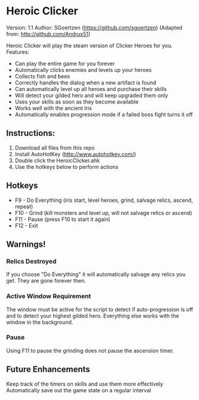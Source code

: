 # Heroic Clicker 
Version: 1.1
Author: SGoertzen (https://github.com/sgoertzen) (Adapted from: http://github.com/Andrux51)

Heroic Clicker will play the steam version of Clicker Heroes for you.  
Features:
- Can play the entire game for you forever
- Automatically clicks enemies and levels up your heroes
- Collects fish and bees
- Correctly handles the dialog when a new artifact is found
- Can automatically level up all heroes and purchase their skills
- Will detect your gilded hero and will keep upgraded them only
- Uses your skills as soon as they become available
- Works well with the ancient Iris
- Automatically enables progression mode if a failed boss fight turns it off 

## Instructions:
1. Download all files from this repo
2. Install AutoHotKey (http://www.autohotkey.com/)
3. Double click the HeroicClicker.ahk
4. Use the hotkeys below to perform actions

## Hotkeys
- F9  - Do Everything (iris start, level heroes, grind, salvage relics, ascend, repeat)
- F10 - Grind (kill monsters and level up, will not salvage relics or ascend)
- F11 - Pause (press F10 to start it again)
- F12 - Exit

## Warnings!
### Relics Destroyed
If you choose "Do Everything" it will automatically salvage any relics you get.  They are gone forever then.
### Active Window Requirement
The window must be active for the script to detect if auto-progression is off and to detect your highest gilded hero.  Everything else works with the window in the background.
### Pause
Using F11 to pause the grinding does not pause the ascension timer.

## Future Enhancements
Keep track of the timers on skills and use them more effectively
Automatically save out the game state on a regular interval

